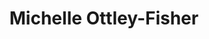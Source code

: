 ---
title: Michelle Ottley-Fisher
redirect_from:
  - /people/Michelle-Ottley
  - /people/Michelle-Ottley-Fisher
layout: people
image: 
image_credit: 
image_alt: 
image_caption: 
details:
  Website:
  Facebook:
  Twitter:
  Instagram: 
  LinkedIn: Michelle Ottley-Fisher | michelle-ottley-fisher-19ab9632
  IBDB: 
  IMDb: 
---